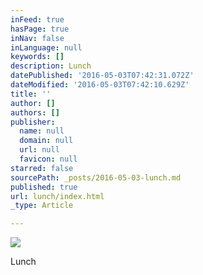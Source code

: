 ```yaml
---
inFeed: true
hasPage: true
inNav: false
inLanguage: null
keywords: []
description: Lunch
datePublished: '2016-05-03T07:42:31.072Z'
dateModified: '2016-05-03T07:42:10.629Z'
title: ''
author: []
authors: []
publisher:
  name: null
  domain: null
  url: null
  favicon: null
starred: false
sourcePath: _posts/2016-05-03-lunch.md
published: true
url: lunch/index.html
_type: Article

---
```

![](https://the-grid-user-content.s3-us-west-2.amazonaws.com/68375219-e214-4f93-bf7d-4a0832a2b711.jpg)

Lunch